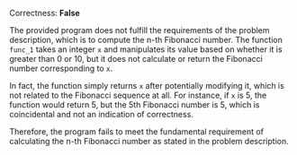 Correctness: **False**

The provided program does not fulfill the requirements of the problem description, which is to compute the n-th Fibonacci number. The function `func_1` takes an integer `x` and manipulates its value based on whether it is greater than 0 or 10, but it does not calculate or return the Fibonacci number corresponding to `x`. 

In fact, the function simply returns `x` after potentially modifying it, which is not related to the Fibonacci sequence at all. For instance, if `x` is 5, the function would return 5, but the 5th Fibonacci number is 5, which is coincidental and not an indication of correctness. 

Therefore, the program fails to meet the fundamental requirement of calculating the n-th Fibonacci number as stated in the problem description.